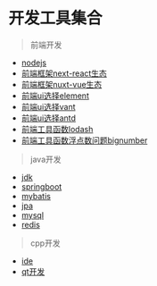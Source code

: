 # 开发工具集合


> 前端开发
* [nodejs](docs/zh-cn/nodejs/README)
* [前端框架next-react生态](docs/zh-cn/browser/nextjs)
* [前端框架nuxt-vue生态](docs/zh-cn/browser/nuxt)
* [前端ui选择element](docs/zh-cn/browser/element-plus)
* [前端ui选择vant](docs/zh-cn/browser/vant)
* [前端ui选择antd](docs/zh-cn/browser/antd)
* [前端工具函数lodash](docs/zh-cn/browser/lodash)
* [前端工具函数浮点数问题bignumber](docs/zh-cn/browser/bignumber)

> java开发
* [jdk](docs/zh-cn/java/README)
* [springboot](docs/zh-cn/java/springboot)
* [mybatis](docs/zh-cn/java/mybatis)
* [jpa](docs/zh-cn/java/hibernate)
* [mysql](docs/zh-cn/database/mysql)
* [redis](docs/zh-cn/database/redis)


> cpp开发

* [ide](docs/zh-cn/cpp/vscode)
* [qt开发](docs/zh-cn/cpp/qt)
